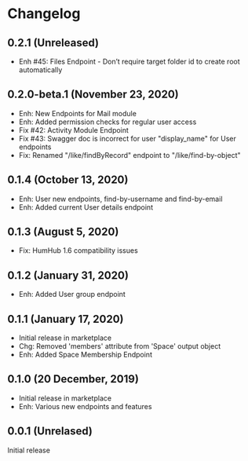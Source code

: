 Changelog
=========

0.2.1  (Unreleased)
-------------------------
- Enh #45: Files Endpoint - Don’t require target folder id to create root automatically


0.2.0-beta.1  (November 23, 2020)
---------------------------------
- Enh: New Endpoints for Mail module
- Enh: Added permission checks for regular user access
- Fix #42: Activity Module Endpoint
- Fix #43: Swagger doc is incorrect for user "display_name" for User endpoints 
- Fix: Renamed "/like/findByRecord" endpoint to "/like/find-by-object"


0.1.4  (October 13, 2020)
-------------------------
- Enh: User new endpoints, find-by-username and find-by-email
- Enh: Added current User details endpoint


0.1.3  (August 5, 2020)
-------------------------
- Fix: HumHub 1.6 compatibility issues


0.1.2  (January 31, 2020)
-------------------------
- Enh: Added User group endpoint


0.1.1  (January 17, 2020)
-------------------------
- Initial release in marketplace
- Chg: Removed 'members' attribute from 'Space' output object
- Enh: Added Space Membership Endpoint


0.1.0  (20 December, 2019)
---------------------------
- Initial release in marketplace
- Enh: Various new endpoints and features


0.0.1  (Unrelased)
------------------------
Initial release
